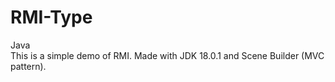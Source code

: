 # RMI-Type
Java
<br />
This is a simple demo of RMI.
Made with JDK 18.0.1 and Scene Builder (MVC pattern).
